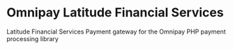 # Omnipay Latitude Financial Services

Latitude Financial Services Payment gateway for the Omnipay PHP payment processing library

